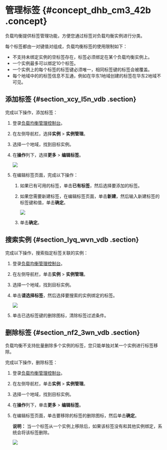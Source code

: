# 管理标签 {#concept_dhb_cm3_42b .concept}

负载均衡提供标签管理功能，方便您通过标签对负载均衡实例进行分类。

每个标签都由一对键值对组成，负载均衡标签的使用限制如下：

-   不支持未绑定实例的空标签存在，标签必须绑定在某个负载均衡实例上。
-   一个实例最多可以绑定10个标签。
-   一个实例上的每个标签的标签键必须唯一，相同标签键的标签会被覆盖。
-   每个地域中的的标签信息不互通，例如在华东1地域创建的标签在华东2地域不可见。

## 添加标签 {#section_xcy_l5n_vdb .section}

完成以下操作，添加标签：

1.  登录[负载均衡管理控制台](https://slb.console.aliyun.com/slb/cn-hangzhou)。
2.  在左侧导航栏，选择**实例** \> **实例管理**。
3.  选择一个地域，找到目标实例。
4.  在**操作**列下，选择**更多** \> **编辑标签**。

    ![](http://static-aliyun-doc.oss-cn-hangzhou.aliyuncs.com/assets/img/16154/15350139647385_zh-CN.png)

5.  在编辑标签页面，完成以下操作：
    1.  如果已有可用的标签，单击**已有标签**，然后选择要添加的标签。
    2.  如果您需要新建标签，在编辑标签页面，单击**新建**，然后输入新建标签的标签键和值，单击**确定**。

        ![](http://static-aliyun-doc.oss-cn-hangzhou.aliyuncs.com/assets/img/16154/15350139647386_zh-CN.png)

    3.  单击**确定**。

## 搜索实例 {#section_lyq_wvn_vdb .section}

完成以下操作，搜索指定标签关联的实例：

1.  登录[负载均衡管理控制台](https://slb.console.aliyun.com/slb/cn-hangzhou)。
2.  在左侧导航栏，单击**实例** \> **实例管理**。
3.  选择一个地域，找到目标实例。
4.  单击**请选择标签**，然后选择要搜索的实例绑定的标签。

    ![](http://static-aliyun-doc.oss-cn-hangzhou.aliyuncs.com/assets/img/16154/15350139647388_zh-CN.png)

5.  单击已选标签键的删除图标，清除标签过滤条件。

## 删除标签 {#section_nf2_3wn_vdb .section}

负载均衡不支持批量删除多个实例的标签，您只能单独对某一个实例进行标签移除。

完成以下操作，删除标签：

1.  登录[负载均衡管理控制台](https://slb.console.aliyun.com/slb/cn-hangzhou)。
2.  在左侧导航栏，单击**实例** \> **实例管理**。
3.  选择一个地域，找到目标实例。
4.  在**操作**列下，单击**更多** \> **编辑标签**。
5.  在编辑标签页面，单击要移除的标签的删除图标，然后单击**确定**。

    **说明：** 当一个标签从一个实例上移除后，如果该标签没有和其他实例绑定，系统会将该标签删除。

    ![](http://static-aliyun-doc.oss-cn-hangzhou.aliyuncs.com/assets/img/16154/15350139647387_zh-CN.png)


